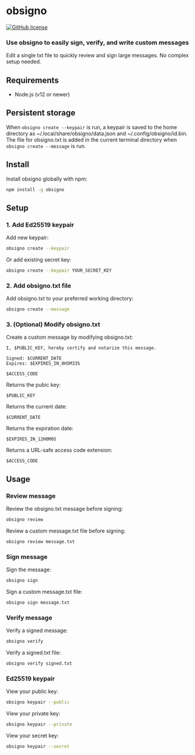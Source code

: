 # obsigno

[![GitHub license](https://img.shields.io/badge/license-MIT-blue.svg)](https://github.com/sahelars/obsigno/blob/master/LICENSE.md)

### Use obsigno to easily sign, verify, and write custom messages

Edit a single txt file to quickly review and sign large messages. No complex setup needed.

## Requirements

- Node.js (v12 or newer)

## Persistent storage

When `obsigno create --keypair` is run, a keypair is saved to the home directory as ~/.local/share/obsigno/data.json and ~/.config/obsigno/id.bin. The file for obsigno.txt is added in the current terminal directory when `obsigno create --message` is run.

## Install

Install obsigno globally with npm:

```bash
npm install -g obsigno
```

## Setup

### 1. Add Ed25519 keypair

Add new keypair:

```bash
obsigno create --keypair
```

Or add existing secret key:

```bash
obsigno create --keypair YOUR_SECRET_KEY
```

### 2. Add obsigno.txt file

Add obsigno.txt to your preferred working directory:

```bash
obsigno create --message
```

### 3. (Optional) Modify obsigno.txt

Create a custom message by modifying obsigno.txt:

```
I, $PUBLIC_KEY, hereby certify and notarize this message.

Signed: $CURRENT_DATE
Expires: $EXPIRES_IN_0H5M33S

$ACCESS_CODE
```

Returns the pubic key:

```
$PUBLIC_KEY
```

Returns the current date:

```
$CURRENT_DATE
```

Returns the expiration date:

```
$EXPIRES_IN_12H0M0S
```

Returns a URL-safe access code extension:

```
$ACCESS_CODE
```

## Usage

### Review message

Review the obsigno.txt message before signing:

```bash
obsigno review
```

Review a custom message.txt file before signing:

```bash
obsigno review message.txt
```

### Sign message

Sign the message:

```bash
obsigno sign
```

Sign a custom message.txt file:

```bash
obsigno sign message.txt
```

### Verify message

Verify a signed message:

```bash
obsigno verify
```

Verify a signed.txt file:

```bash
obsigno verify signed.txt
```

### Ed25519 keypair

View your public key:

```bash
obsigno keypair --public
```

View your private key:

```bash
obsigno keypair --private
```

View your secret key:

```bash
obsigno keypair --secret
```
